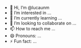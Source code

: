 - 👋 Hi, I’m @lucaunm
- 👀 I’m interested in ...
- 🌱 I’m currently learning ...
- 💞️ I’m looking to collaborate on ...
- 📫 How to reach me ...
- 😄 Pronouns: ...
- ⚡ Fun fact: ...

<!---
lucaunm/lucaunm is a ✨ special ✨ repository because its `README.md` (this file) appears on your GitHub profile.
You can click the Preview link to take a look at your changes.
--->
